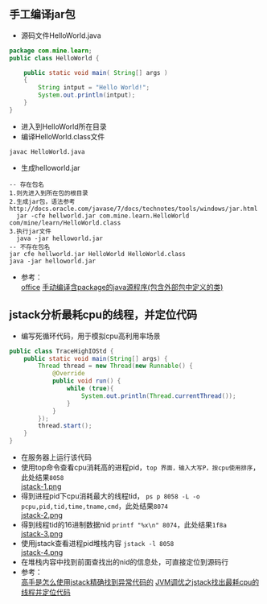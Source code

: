 ## 手工编译jar包
* 源码文件HelloWorld.java
```java
package com.mine.learn;
public class HelloWorld {

    public static void main( String[] args )
    {
        String intput = "Hello World!";
        System.out.println(intput);
    }
}
```

* 进入到HelloWorld所在目录
* 编译HelloWorld.class文件
```
javac HelloWorld.java
```

* 生成helloworld.jar
```
-- 存在包名
1.则先进入到所在包的根目录
2.生成jar包，语法参考 http://docs.oracle.com/javase/7/docs/technotes/tools/windows/jar.html
  jar -cfe hellworld.jar com.mine.learn.HelloWorld com/mine/learn/HelloWorld.class  
3.执行jar文件
  java -jar helloworld.jar
-- 不存在包名
jar cfe hellworld.jar HelloWorld HelloWorld.class
java -jar helloworld.jar
```
* 参考：  
[office](http://docs.oracle.com/javase/7/docs/technotes/tools/windows/jar.html)
[手动编译含package的java源程序(包含外部包中定义的类)](http://www.cnblogs.com/lz3018/p/5227502.html)  

## jstack分析最耗cpu的线程，并定位代码
* 编写死循环代码，用于模拟cpu高利用率场景
```java
public class TraceHighIOStd {
    public static void main(String[] args) {
        Thread thread = new Thread(new Runnable() {
            @Override
            public void run() {
                while (true){
                    System.out.println(Thread.currentThread());
                }
            }
        });
        thread.start();
    }
}
```
* 在服务器上运行该代码
* 使用top命令查看cpu消耗高的进程pid，`top 界面，输入大写P，按cpu使用排序`，此处结果`8058`  
[jstack-1.png](../images/jstack-1.png)
* 得到进程pid下cpu消耗最大的线程tid， `ps p 8058 -L -o pcpu,pid,tid,time,tname,cmd`，此处结果`8074`  
[jstack-2.png](../images/jstack-2.png)
* 得到线程tid的16进制数据nid `printf "%x\n" 8074`，此处结果`1f8a`  
[jstack-3.png](../images/jstack-3.png)
* 使用jstack查看进程pid堆栈内容 `jstack -l 8058`  
[jstack-4.png](../images/jstack-4.png)
* 在堆栈内容中找到前面查找出的nid的信息处，可直接定位到源码行
* 参考：  
[高手是怎么使用jstack精确找到异常代码的](http://jingyan.baidu.com/album/4f34706e3ec075e387b56df2.html)
[JVM调优之jstack找出最耗cpu的线程并定位代码](http://www.cnblogs.com/chengJAVA/p/5821218.html)

## 
